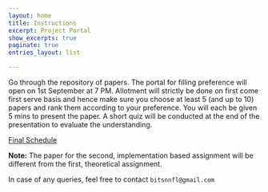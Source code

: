 ```yaml
---
layout: home
title: Instructions
excerpt: Project Portal
show_excerpts: true
paginate: true
entries_layout: list

---
```

Go through the repository of papers. The portal for filling preference will open on 1st  September at 7 PM.  Allotment will strictly be done on first come first serve basis and hence make sure you choose at least 5 (and up to 10) papers and rank them according to your preference. You will each be given 5 mins to present the paper. A short quiz will be conducted at the end of the presentation to evaluate the understanding.

[Final Schedule](https://docs.google.com/spreadsheets/d/1Ke4qEM-o0X7936f5-RHe0crST6H3Nu8MO8LQmvBznSE/edit?usp=sharing)

**Note:** The paper for the second, implementation based assignment will be different from the first, theoretical assignment.

In case of any queries, feel free to contact `bitsnnfl@gmail.com`